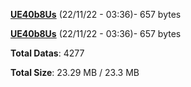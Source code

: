 [**UE40b8Us**](/data/UE40b8Us.txt) (22/11/22 - 03:36)- 657 bytes

[**UE40b8Us**](/data/UE40b8Us.txt) (22/11/22 - 03:36)- 657 bytes

**Total Datas**: 4277

**Total Size**: 23.29 MB / 23.3 MB